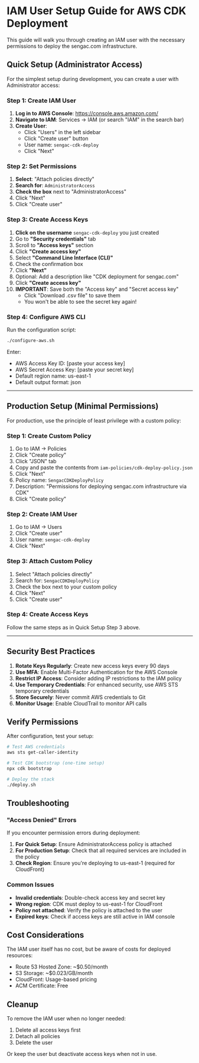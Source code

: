 # IAM User Setup Guide for AWS CDK Deployment

This guide will walk you through creating an IAM user with the necessary permissions to deploy the sengac.com infrastructure.

## Quick Setup (Administrator Access)

For the simplest setup during development, you can create a user with Administrator access:

### Step 1: Create IAM User

1. **Log in to AWS Console**: https://console.aws.amazon.com/
2. **Navigate to IAM**: Services → IAM (or search "IAM" in the search bar)
3. **Create User**:
   - Click "Users" in the left sidebar
   - Click "Create user" button
   - User name: `sengac-cdk-deploy`
   - Click "Next"

### Step 2: Set Permissions

1. **Select**: "Attach policies directly"
2. **Search for**: `AdministratorAccess`
3. **Check the box** next to "AdministratorAccess"
4. Click "Next"
5. Click "Create user"

### Step 3: Create Access Keys

1. **Click on the username** `sengac-cdk-deploy` you just created
2. Go to **"Security credentials"** tab
3. Scroll to **"Access keys"** section
4. Click **"Create access key"**
5. Select **"Command Line Interface (CLI)"**
6. Check the confirmation box
7. Click **"Next"**
8. Optional: Add a description like "CDK deployment for sengac.com"
9. Click **"Create access key"**
10. **IMPORTANT**: Save both the "Access key" and "Secret access key"
    - Click "Download .csv file" to save them
    - You won't be able to see the secret key again!

### Step 4: Configure AWS CLI

Run the configuration script:
```bash
./configure-aws.sh
```

Enter:
- AWS Access Key ID: [paste your access key]
- AWS Secret Access Key: [paste your secret key]
- Default region name: us-east-1
- Default output format: json

---

## Production Setup (Minimal Permissions)

For production, use the principle of least privilege with a custom policy:

### Step 1: Create Custom Policy

1. Go to IAM → Policies
2. Click "Create policy"
3. Click "JSON" tab
4. Copy and paste the contents from `iam-policies/cdk-deploy-policy.json`
5. Click "Next"
6. Policy name: `SengacCDKDeployPolicy`
7. Description: "Permissions for deploying sengac.com infrastructure via CDK"
8. Click "Create policy"

### Step 2: Create IAM User

1. Go to IAM → Users
2. Click "Create user"
3. User name: `sengac-cdk-deploy`
4. Click "Next"

### Step 3: Attach Custom Policy

1. Select "Attach policies directly"
2. Search for: `SengacCDKDeployPolicy`
3. Check the box next to your custom policy
4. Click "Next"
5. Click "Create user"

### Step 4: Create Access Keys

Follow the same steps as in Quick Setup Step 3 above.

---

## Security Best Practices

1. **Rotate Keys Regularly**: Create new access keys every 90 days
2. **Use MFA**: Enable Multi-Factor Authentication for the AWS Console
3. **Restrict IP Access**: Consider adding IP restrictions to the IAM policy
4. **Use Temporary Credentials**: For enhanced security, use AWS STS temporary credentials
5. **Store Securely**: Never commit AWS credentials to Git
6. **Monitor Usage**: Enable CloudTrail to monitor API calls

## Verify Permissions

After configuration, test your setup:

```bash
# Test AWS credentials
aws sts get-caller-identity

# Test CDK bootstrap (one-time setup)
npx cdk bootstrap

# Deploy the stack
./deploy.sh
```

## Troubleshooting

### "Access Denied" Errors

If you encounter permission errors during deployment:

1. **For Quick Setup**: Ensure AdministratorAccess policy is attached
2. **For Production Setup**: Check that all required services are included in the policy
3. **Check Region**: Ensure you're deploying to us-east-1 (required for CloudFront)

### Common Issues

- **Invalid credentials**: Double-check access key and secret key
- **Wrong region**: CDK must deploy to us-east-1 for CloudFront
- **Policy not attached**: Verify the policy is attached to the user
- **Expired keys**: Check if access keys are still active in IAM console

## Cost Considerations

The IAM user itself has no cost, but be aware of costs for deployed resources:
- Route 53 Hosted Zone: ~$0.50/month
- S3 Storage: ~$0.023/GB/month
- CloudFront: Usage-based pricing
- ACM Certificate: Free

## Cleanup

To remove the IAM user when no longer needed:

1. Delete all access keys first
2. Detach all policies
3. Delete the user

Or keep the user but deactivate access keys when not in use.